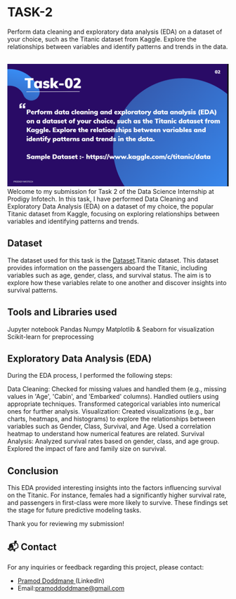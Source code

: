 # TASK-2
Perform data cleaning and exploratory data analysis (EDA) on a dataset of your choice, such as the Titanic dataset from Kaggle. Explore the relationships between variables and identify patterns and trends in the data.

<br> <img src="TASK-02.png" >
Welcome to my submission for Task 2 of the Data Science Internship at Prodigy Infotech. In this task, I have performed Data Cleaning and Exploratory Data Analysis (EDA) on a dataset of my choice, the popular Titanic dataset from Kaggle, focusing on exploring relationships between variables and identifying patterns and trends.

## Dataset
The dataset used for this task is the <a href="Datasets">Dataset</a>.Titanic dataset. This dataset provides information on the passengers aboard the Titanic, including variables such as age, gender, class, and survival status. The aim is to explore how these variables relate to one another and discover insights into survival patterns.

## Tools and Libraries used
Jupyter notebook
Pandas
Numpy
Matplotlib & Seaborn for visualization
Scikit-learn for preprocessing
## Exploratory Data Analysis (EDA)
During the EDA process, I performed the following steps:

Data Cleaning:
Checked for missing values and handled them (e.g., missing values in 'Age', 'Cabin', and 'Embarked' columns).
Handled outliers using appropriate techniques.
Transformed categorical variables into numerical ones for further analysis.
Visualization:
Created visualizations (e.g., bar charts, heatmaps, and histograms) to explore the relationships between variables such as Gender, Class, Survival, and Age.
Used a correlation heatmap to understand how numerical features are related.
Survival Analysis:
Analyzed survival rates based on gender, class, and age group.
Explored the impact of fare and family size on survival.
## Conclusion
This EDA provided interesting insights into the factors influencing survival on the Titanic. For instance, females had a significantly higher survival rate, and passengers in first-class were more likely to survive. These findings set the stage for future predictive modeling tasks.

Thank you for reviewing my submission!

## 📬 Contact

For any inquiries or feedback regarding this project, please contact:

- <a>[Pramod Doddmane ](https://www.linkedin.com/in/pramoddr)(LinkedIn)</a>
- Email:pramoddoddmane@gmail.com 
